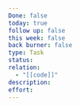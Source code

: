 ```yaml
---
Done: false
today: true
follow up: false
this week: false
back burner: false
type: Task
status:
relation:
  - "[[code]]"
description:
effort:
---
```


